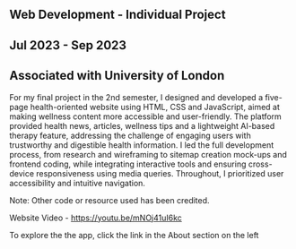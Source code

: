 ## Web Development - Individual Project

## Jul 2023 - Sep 2023

## Associated with University of London

For my final project in the 2nd semester, I designed and developed a five-page health-oriented website using HTML, CSS and JavaScript, aimed at making wellness content more accessible and user-friendly. The platform provided health news, articles, wellness tips and a lightweight AI-based therapy feature, addressing the challenge of engaging users with trustworthy and digestible health information. I led the full development process, from research and wireframing to sitemap creation mock-ups and frontend coding, while integrating interactive tools and ensuring cross-device responsiveness using media queries. Throughout, I prioritized user accessibility and intuitive navigation.

Note: Other code or resource used has been credited.

Website Video - https://youtu.be/mNOj41uI6kc

To explore the the app, click the link in the About section on the left
